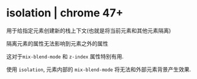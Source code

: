 # isolation | chrome 47+

用于给指定元素创建新的栈上下文(也就是将当前元素和其他元素隔离)

隔离元素的属性无法影响到元素之外的属性

这对于`mix-blend-mode` 和 `z-index` 属性特别有用.

使用 `isolation`, 元素内部的 `mix-blend-mode` 将无法和外部元素背景产生效果.

